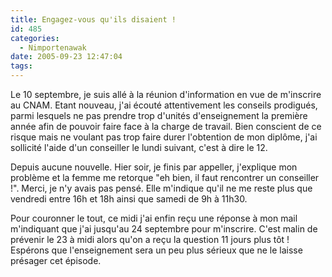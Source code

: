 ```yaml
---
title: Engagez-vous qu'ils disaient !
id: 485
categories:
  - Nimportenawak
date: 2005-09-23 12:47:04
tags:
---
```


Le 10 septembre, je suis allé à la réunion d'information en vue de m'inscrire au CNAM. Etant nouveau, j'ai écouté attentivement les conseils prodigués, parmi lesquels ne pas prendre trop d'unités d'enseignement la première année afin de pouvoir faire face à la charge de travail. Bien conscient de ce risque mais ne voulant pas trop faire durer l'obtention de mon diplôme, j'ai sollicité l'aide d'un conseiller le lundi suivant, c'est à dire le 12.

Depuis aucune nouvelle. Hier soir, je finis par appeller, j'explique mon problème et la femme me retorque "eh bien, il faut rencontrer un conseiller !". Merci, je n'y avais pas pensé. Elle m'indique qu'il ne me reste plus que vendredi entre 16h et 18h ainsi que samedi de 9h à 11h30.

Pour couronner le tout, ce midi j'ai enfin reçu une réponse à mon mail m'indiquant que j'ai jusqu'au 24 septembre pour m'inscrire. C'est malin de prévenir le 23 à midi alors qu'on a reçu la question 11 jours plus tôt&nbsp;! Espérons que l'enseignement sera un peu plus sérieux que ne le laisse présager cet épisode.